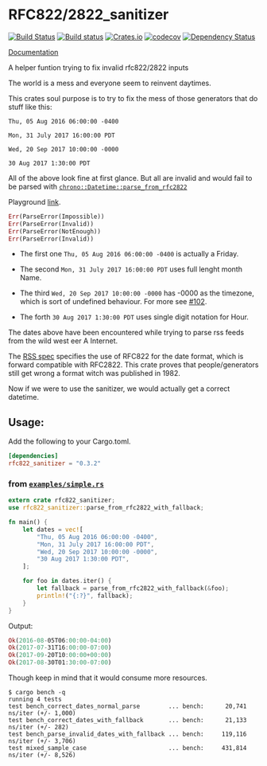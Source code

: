 # RFC822/2822_sanitizer
[![Build Status](https://travis-ci.org/alatiera/rfc822_sanitizer.svg?branch=master)](https://travis-ci.org/alatiera/rfc822_sanitizer)
[![Build status](https://ci.appveyor.com/api/projects/status/1xywfcpygqxlr2ng?svg=true)](https://ci.appveyor.com/project/alatiera/rfc822-sanitizer)
[![Crates.io](https://img.shields.io/crates/v/rfc822_sanitizer.svg)](https://crates.io/crates/rfc822_sanitizer)
[![codecov](https://codecov.io/gh/alatiera/rfc822_sanitizer/branch/master/graph/badge.svg)](https://codecov.io/gh/alatiera/rfc822_sanitizer)
[![Dependency Status](https://dependencyci.com/github/alatiera/rfc822_sanitizer/badge)](https://dependencyci.com/github/alatiera/rfc822_sanitizer)

[Documentation](https://docs.rs/rfc822_sanitizer/0.3.2/)

A helper funtion trying to fix invalid rfc822/2822 inputs

The world is a mess and everyone seem to reinvent daytimes.

This crates soul purpose is to try to fix the mess of those generators that do stuff like this:

`Thu, 05 Aug 2016 06:00:00 -0400`

`Mon, 31 July 2017 16:00:00 PDT`

`Wed, 20 Sep 2017 10:00:00 -0000`

`30 Aug 2017 1:30:00 PDT`

All of the above look fine at first glance. But all are invalid and would fail to be parsed with [`chrono::Datetime::parse_from_rfc2822`](https://docs.rs/chrono/0.4.0/chrono/struct.DateTime.html#method.parse_from_rfc2822)

Playground [link](https://play.rust-lang.org/?gist=52016537b3af751812d172d0c29ea399&version=stable).

```rust
Err(ParseError(Impossible))
Err(ParseError(Invalid))
Err(ParseError(NotEnough))
Err(ParseError(Invalid))
```

* The first one `Thu, 05 Aug 2016 06:00:00 -0400` is actually a Friday.

* The second `Mon, 31 July 2017 16:00:00 PDT` uses full lenght month Name.

* The third `Wed, 20 Sep 2017 10:00:00 -0000` has -0000 as the timezone, which is sort of undefined behaviour. For more see [#102](https://github.com/chronotope/chrono/issues/102).

* The forth `30 Aug 2017 1:30:00 PDT` uses single digit notation for Hour.

The dates above have been encountered while trying to parse rss feeds from the wild west eer A Internet.

The [RSS spec](http://www.rssboard.org/rss-specification#optionalChannelElements) specifies the use of RFC822 for the date format, which is forward compatible with RFC2822. This crate proves that people/generators still get wrong a format witch was published in 1982.

Now if we were to use the sanitizer, we would actually get a correct datetime.

## Usage:

Add the following to your Cargo.toml.
```toml
[dependencies]
rfc822_sanitizer = "0.3.2"
```

### from [`examples/simple.rs`](examples/simple.rs)

```rust
extern crate rfc822_sanitizer;
use rfc822_sanitizer::parse_from_rfc2822_with_fallback;

fn main() {
    let dates = vec![
        "Thu, 05 Aug 2016 06:00:00 -0400",
        "Mon, 31 July 2017 16:00:00 PDT",
        "Wed, 20 Sep 2017 10:00:00 -0000",
        "30 Aug 2017 1:30:00 PDT",
    ];

    for foo in dates.iter() {
        let fallback = parse_from_rfc2822_with_fallback(&foo);
        println!("{:?}", fallback);
    }
}
```

Output:
```rust
Ok(2016-08-05T06:00:00-04:00)
Ok(2017-07-31T16:00:00-07:00)
Ok(2017-09-20T10:00:00+00:00)
Ok(2017-08-30T01:30:00-07:00)
```

Though keep in mind that it would consume more resources.

```shell
$ cargo bench -q
running 4 tests
test bench_correct_dates_normal_parse        ... bench:      20,741 ns/iter (+/- 1,000)
test bench_correct_dates_with_fallback       ... bench:      21,133 ns/iter (+/- 282)
test bench_parse_invalid_dates_with_fallback ... bench:     119,116 ns/iter (+/- 3,706)
test mixed_sample_case                       ... bench:     431,814 ns/iter (+/- 8,526)
```
